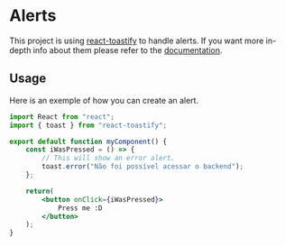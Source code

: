<!--
 Copyright (C) 2023 Hefestus
 
 This file is part of Bolinho.
 
 Bolinho is free software: you can redistribute it and/or modify
 it under the terms of the GNU General Public License as published by
 the Free Software Foundation, either version 3 of the License, or
 (at your option) any later version.
 
 Bolinho is distributed in the hope that it will be useful,
 but WITHOUT ANY WARRANTY; without even the implied warranty of
 MERCHANTABILITY or FITNESS FOR A PARTICULAR PURPOSE.  See the
 GNU General Public License for more details.
 
 You should have received a copy of the GNU General Public License
 along with Bolinho.  If not, see <http://www.gnu.org/licenses/>.
-->

# Alerts

This project is using [react-toastify](https://github.com/fkhadra/react-toastify) to handle alerts. If you want more in-depth info about them please refer to the [documentation](https://fkhadra.github.io/react-toastify/introduction).

## Usage

Here is an exemple of how you can create an alert.

``` jsx
import React from "react";
import { toast } from "react-toastify";

export default function myComponent() {
    const iWasPressed = () => {
        // This will show an error alert.
        toast.error("Não foi possível acessar o backend");
    };

    return(
        <button onClick={iWasPressed}>
            Press me :D
        </button>
    );
}
```
